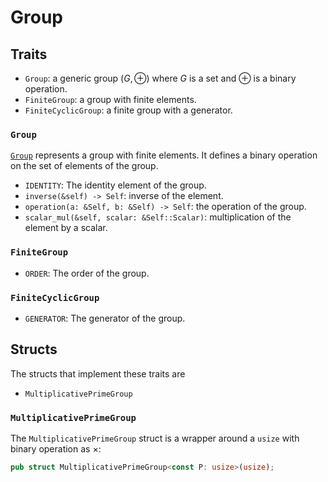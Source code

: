 # Group

## Traits
- `Group`: a generic group $(G, \oplus)$ where $G$ is a set and $\oplus$ is a binary operation.
- `FiniteGroup`: a group with finite elements.
- `FiniteCyclicGroup`: a finite group with a generator.

### `Group`
[`Group`](./group.rs) represents a group with finite elements. It defines a binary operation on the set of elements of the group.
- `IDENTITY`: The identity element of the group.
- `inverse(&self) -> Self`: inverse of the element.
- `operation(a: &Self, b: &Self) -> Self`: the operation of the group.
- `scalar_mul(&self, scalar: &Self::Scalar)`: multiplication of the element by a scalar.

### `FiniteGroup`
- `ORDER`: The order of the group.

### `FiniteCyclicGroup`
- `GENERATOR`: The generator of the group.

## Structs
The structs that implement these traits are
- `MultiplicativePrimeGroup`

### `MultiplicativePrimeGroup`
The `MultiplicativePrimeGroup` struct is a wrapper around a `usize` with binary operation as $\times$:
```rust
pub struct MultiplicativePrimeGroup<const P: usize>(usize);
```

